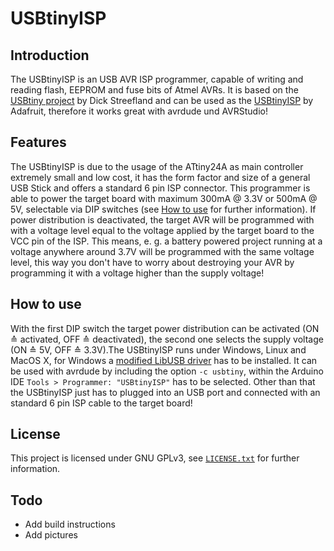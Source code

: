 # USBtinyISP
## Introduction
The USBtinyISP is an USB AVR ISP programmer, capable of writing and reading flash, EEPROM and fuse bits of Atmel AVRs. It is based on the [USBtiny project](https://dicks.home.xs4all.nl/avr/usbtiny/index.html) by Dick Streefland and can be used as the [USBtinyISP](https://www.adafruit.com/product/46) by Adafruit, therefore it works great with avrdude und AVRStudio!

## Features
The USBtinyISP is due to the usage of the ATtiny24A as main controller extremely small and low cost, it has the form factor and size of a general USB Stick and offers a standard 6 pin ISP connector.
This programmer is able to power the target board with maximum 300mA @ 3.3V or 500mA @ 5V, selectable via DIP switches (see [How to use](#how-to-use) for further information). If power distribution is deactivated, the target AVR will be programmed with with a voltage level equal to the voltage applied by the target board to the VCC pin of the ISP. This means, e. g. a battery powered project running at a voltage anywhere around 3.7V will be programmed with the same voltage level, this way you don't have to worry about destroying your AVR by programming it with a voltage higher than the supply voltage!

## How to use
With the first DIP switch the target power distribution can be activated (ON ≙ activated, OFF ≙ deactivated), the second one selects the supply voltage (ON ≙ 5V, OFF ≙ 3.3V).The USBtinyISP runs under Windows, Linux and MacOS X, for Windows a [modified LibUSB driver](http://www.adafruit.com/downloads/usbtiny_signed_8.zip) has to be installed. It can be used with avrdude by including the option `-c usbtiny`, within the Arduino IDE `Tools > Programmer: "USBtinyISP"` has to be selected. 
Other than that the USBtinyISP just has to plugged into an USB port and connected with an standard 6 pin ISP cable to the target board!

## License
This project is licensed under GNU GPLv3, see [`LICENSE.txt`](LICENSE.txt) for further information.

## Todo
- Add build instructions
- Add pictures
